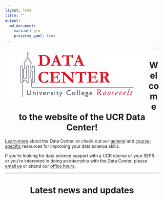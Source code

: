 ```yaml
---
layout: home
title: ""
output:
  md_document:
    variant: gfm
    preserve_yaml: true
---
```


<img style="float: left; padding: 10px" src="assets/img/DC_logo.png" width="450"/>

---

<h1 align="center">Welcome to the website of the UCR Data Center!</h1>

[Learn more](about) about the Data Center, or check out our [general](tutorials) and [course-specific](courses) resources for improving your data science skills.

If you're looking for data science support with a UCR course or your SEPR, or you're interested in doing an internship with the Data Center, please [email us](mailto:datacenter@ucr.nl) or attend our [office hours](contact).

---

<h1 align="center">Latest news and updates</h1>

